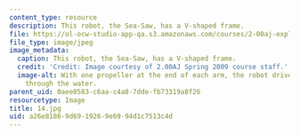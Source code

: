 ```yaml
---
content_type: resource
description: This robot, the Sea-Saw, has a V-shaped frame.
file: https://ol-ocw-studio-app-qa.s3.amazonaws.com/courses/2-00aj-exploring-sea-space-earth-fundamentals-of-engineering-design-spring-2009/a26e81869d6919269e6994d1c7513c4d_14.jpg
file_type: image/jpeg
image_metadata:
  caption: This robot, the Sea-Saw, has a V-shaped frame.
  credit: 'Credit: Image courtesy of 2.00AJ Spring 2009 course staff.'
  image-alt: With one propeller at the end of each arm, the robot drives point-first
    through the water.
parent_uid: 0aee0583-c6aa-c4a8-7dde-fb73319a8f26
resourcetype: Image
title: 14.jpg
uid: a26e8186-9d69-1926-9e69-94d1c7513c4d
---
```

